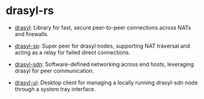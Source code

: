 # drasyl-rs

* [drasyl](drasyl): Library for fast, secure peer-to-peer connections across NATs and firewalls.

* [drasyl-sp](drasyl-sp): Super peer for drasyl nodes, supporting NAT traversal and acting as a relay for failed direct connections.

* [drasyl-sdn](drasyl-sdn): Software-defined networking across end hosts, leveraging drasyl for peer communication.

* [drasyl-ui](drasyl-ui): Desktop client for managing a locally running drasyl-sdn node through a system tray interface.